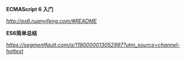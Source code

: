 **ECMAScript 6 入门**

*http://es6.ruanyifeng.com/#README*



**ES6简单总结**

*https://segmentfault.com/a/1190000013052997?utm_source=channel-hottest*

